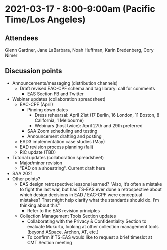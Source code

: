 # 2021-03-17 - 8:00-9:00am (Pacific Time/Los Angeles)

## Attendees
Glenn Gardner, Jane LaBarbara, Noah Huffman, Karin Bredenberg, Cory Nimer

## Discussion points

- Announcements/messaging (distribution channels)
  - Draft revised EAC-CPF schema and tag library: call for comments 
    - EAS Section FB and Twitter
- Webinar updates (collaboration spreadsheet)
  - EAC-CPF (April)
    - Pinning down dates 
      - Dress rehearsal: April 21st (17 Berlin, 16 London, 11 Boston, 8 California, 1 Melbourne)
      - Webinars (host twice): April 27th and 29th preferred
    - SAA Zoom scheduling and testing
    - Announcement drafting and posting
  - EAD3 implementation case studies (May)
  - EAD revision process planning (fall)
  - RiC update (TBD)
- Tutorial updates (collaboration spreadsheet)
  - Major/minor revision
  - "EAD on a shoestring". Current draft here
- SAA 2021
- Other points?
  - EAS design retrospective: lessons learned? "Also, it’s often a mistake to fight the last war, but has TS-EAS ever done a retrospective about which design decisions in EAD / EAC-CPF were conceptual mistakes? That might help clarify what the standards should do. I’m thinking about this"
    - Refer to the EAS revision principles
  - Collection Management Tools Section updates 
    - Collaborating with the Privacy & Confidentiality Section to evaluate Mukurtu, looking at other collection management tools (beyond ASpace, Archon, AT, etc.)
    - To confirm if TS-EAS would like to request a brief timeslot at CMT Section meeting
